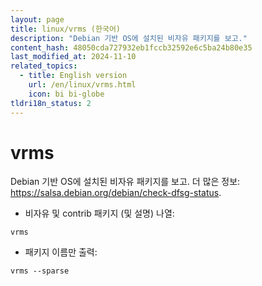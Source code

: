 ```yaml
---
layout: page
title: linux/vrms (한국어)
description: "Debian 기반 OS에 설치된 비자유 패키지를 보고."
content_hash: 48050cda727932eb1fccb32592e6c5ba24b80e35
last_modified_at: 2024-11-10
related_topics:
  - title: English version
    url: /en/linux/vrms.html
    icon: bi bi-globe
tldri18n_status: 2
---
```

# vrms

Debian 기반 OS에 설치된 비자유 패키지를 보고.
더 많은 정보: <https://salsa.debian.org/debian/check-dfsg-status>.

- 비자유 및 contrib 패키지 (및 설명) 나열:

`vrms`

- 패키지 이름만 출력:

`vrms --sparse`
